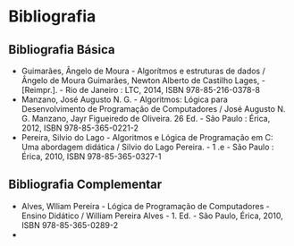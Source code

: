 # Bibliografia

## Bibliografia Básica

* Guimarães, Ângelo de Moura - Algorítmos e estruturas de dados / Ângelo de Moura Guimarães, Newton Alberto de Castilho Lages, - [Reimpr.]. - Rio de Janeiro : LTC, 2014, ISBN 978-85-216-0378-8
* Manzano, José Augusto N. G. - Algoritmos: Lógica para Desenvolvimento de Programação de Computadores / José Augusto N. G. Manzano, Jayr Figueiredo de Oliveira. 26 Ed. - São Paulo : Érica, 2012, ISBN 978-85-365-0221-2
* Pereira, Silvio do Lago - Algoritmos e Lógica de Programação em C: Uma abordagem didática / Silvio do Lago Pereira. - 1 .e - São Paulo : Érica, 2010, ISBN 978-85-365-0327-1

## Bibliografia Complementar
* Alves, Wlliam Pereira - Lógica de Programação de Computadores - Ensino Didático / William Pereira Alves - 1. Ed. - São Paulo, Érica, 2010, ISBN 978-85-365-0289-2
* 
